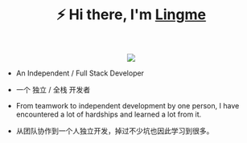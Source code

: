 <h1 align="center">⚡ Hi there, I'm <a href="https://lingmin.me/" target="_blank">Lingme</a></h1>

<br/>

<p align="center">
  <a href="https://www.lingmin.me/">
    <img src="https://readme-typing-svg.demolab.com/?lines=Full%20Stack%20Application%20Engineer;Dekstop,%20Mobile%20App,%20Web,%20Distributed%20Application;Crawler,%20Automation,%20Reverse%20Engineering;7%2B%20years%20of%20architecture%20experience;I'm%20Lingme&width=640&height=45&color=58a6ff&vCenter=false&pause=1000&size=22" /></a>
</p>

* An Independent / Full Stack Developer

* 一个 独立 / 全栈 开发者

* From teamwork to independent development by one person, I have encountered a lot of hardships and learned a lot from it.

* 从团队协作到一个人独立开发，掉过不少坑也因此学习到很多。
